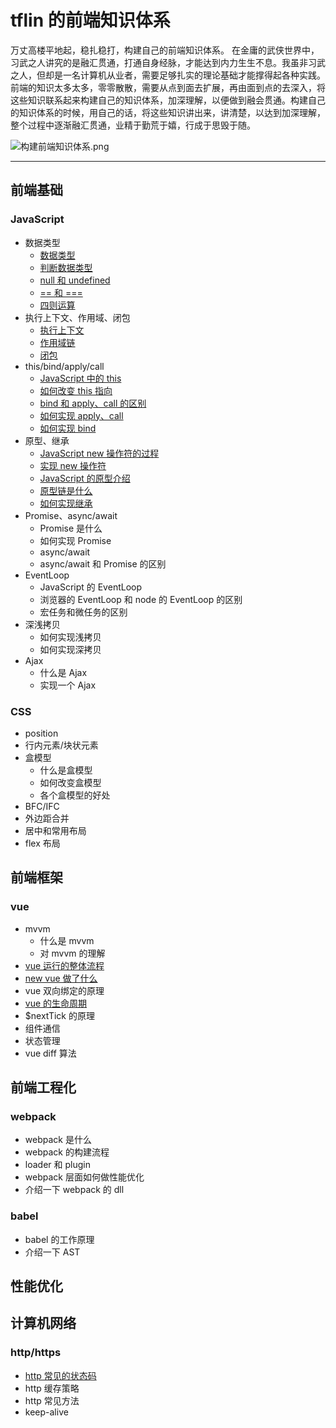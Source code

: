 # tflin 的前端知识体系

万丈高楼平地起，稳扎稳打，构建自己的前端知识体系。
在金庸的武侠世界中，习武之人讲究的是融汇贯通，打通自身经脉，才能达到内力生生不息。我虽非习武之人，但却是一名计算机从业者，需要足够扎实的理论基础才能撑得起各种实践。前端的知识太多太多，零零散散，需要从点到面去扩展，再由面到点的去深入，将这些知识联系起来构建自己的知识体系，加深理解，以便做到融会贯通。构建自己的知识体系的时候，用自己的话，将这些知识讲出来，讲清楚，以达到加深理解，整个过程中逐渐融汇贯通，业精于勤荒于嬉，行成于思毁于随。

![构建前端知识体系.png](http://ww1.sinaimg.cn/large/006iQgpIgy1ghctgcdg48j30yf10edjm.jpg)

---

## 前端基础

### JavaScript

- 数据类型
  - [数据类型](https://github.com/tflins/front-end-notes/blob/master/doc/%E5%89%8D%E7%AB%AF%E5%9F%BA%E7%A1%80/JavaScript/%E6%95%B0%E6%8D%AE%E7%B1%BB%E5%9E%8B/%E6%95%B0%E6%8D%AE%E7%B1%BB%E5%9E%8B.md)
  - [判断数据类型](https://github.com/tflins/front-end-notes/blob/master/doc/%E5%89%8D%E7%AB%AF%E5%9F%BA%E7%A1%80/JavaScript/%E6%95%B0%E6%8D%AE%E7%B1%BB%E5%9E%8B/%E5%88%A4%E6%96%AD%E6%95%B0%E6%8D%AE%E7%B1%BB%E5%9E%8B.md)
  - [null 和 undefined](https://github.com/tflins/front-end-notes/blob/master/doc/%E5%89%8D%E7%AB%AF%E5%9F%BA%E7%A1%80/JavaScript/%E6%95%B0%E6%8D%AE%E7%B1%BB%E5%9E%8B/null%20%E5%92%8C%20undefined.md)
  - [== 和 ===](https://github.com/tflins/front-end-notes/blob/master/doc/%E5%89%8D%E7%AB%AF%E5%9F%BA%E7%A1%80/JavaScript/%E6%95%B0%E6%8D%AE%E7%B1%BB%E5%9E%8B/%3D%3D%20%E5%92%8C%20%3D%3D%3D.md)
  - [四则运算](https://github.com/tflins/front-end-notes/blob/master/doc/%E5%89%8D%E7%AB%AF%E5%9F%BA%E7%A1%80/JavaScript/%E6%95%B0%E6%8D%AE%E7%B1%BB%E5%9E%8B/%E5%9B%9B%E5%88%99%E8%BF%90%E7%AE%97.md)
- 执行上下文、作用域、闭包
  - [执行上下文](https://github.com/tflins/front-end-notes/blob/master/doc/%E5%89%8D%E7%AB%AF%E5%9F%BA%E7%A1%80/JavaScript/%E6%89%A7%E8%A1%8C%E4%B8%8A%E4%B8%8B%E6%96%87%E3%80%81%E4%BD%9C%E7%94%A8%E5%9F%9F%E3%80%81%E9%97%AD%E5%8C%85/%E6%89%A7%E8%A1%8C%E4%B8%8A%E4%B8%8B%E6%96%87.md)
  - [作用域链](https://github.com/tflins/front-end-notes/blob/master/doc/%E5%89%8D%E7%AB%AF%E5%9F%BA%E7%A1%80/JavaScript/%E6%89%A7%E8%A1%8C%E4%B8%8A%E4%B8%8B%E6%96%87%E3%80%81%E4%BD%9C%E7%94%A8%E5%9F%9F%E3%80%81%E9%97%AD%E5%8C%85/%E4%BD%9C%E7%94%A8%E5%9F%9F%E9%93%BE.md)
  - [闭包](https://github.com/tflins/front-end-notes/blob/master/doc/%E5%89%8D%E7%AB%AF%E5%9F%BA%E7%A1%80/JavaScript/%E6%89%A7%E8%A1%8C%E4%B8%8A%E4%B8%8B%E6%96%87%E3%80%81%E4%BD%9C%E7%94%A8%E5%9F%9F%E3%80%81%E9%97%AD%E5%8C%85/%E9%97%AD%E5%8C%85.md)
- this/bind/apply/call
  - [JavaScript 中的 this](https://github.com/tflins/front-end-notes/blob/master/doc/%E5%89%8D%E7%AB%AF%E5%9F%BA%E7%A1%80/JavaScript/this%E3%80%81bind%E3%80%81apply%E3%80%81call/JavaScript%20%E4%B8%AD%E7%9A%84%20this.md)
  - [如何改变 this 指向](https://github.com/tflins/front-end-notes/blob/master/doc/%E5%89%8D%E7%AB%AF%E5%9F%BA%E7%A1%80/JavaScript/this%E3%80%81bind%E3%80%81apply%E3%80%81call/%E5%A6%82%E4%BD%95%E6%94%B9%E5%8F%98%20this%20%E6%8C%87%E5%90%91.md)
  - [bind 和 apply、call 的区别](https://github.com/tflins/front-end-notes/blob/master/doc/%E5%89%8D%E7%AB%AF%E5%9F%BA%E7%A1%80/JavaScript/this%E3%80%81bind%E3%80%81apply%E3%80%81call/apply%20%E5%92%8C%20apply%E3%80%81bind%20%E7%9A%84%E5%8C%BA%E5%88%AB.md)
  - [如何实现 apply、call](https://github.com/tflins/front-end-notes/blob/master/doc/%E5%89%8D%E7%AB%AF%E5%9F%BA%E7%A1%80/JavaScript/this%E3%80%81bind%E3%80%81apply%E3%80%81call/%E5%A6%82%E4%BD%95%E5%AE%9E%E7%8E%B0%20apply%E3%80%81call.md)
  - [如何实现 bind](https://github.com/tflins/front-end-notes/blob/master/doc/%E5%89%8D%E7%AB%AF%E5%9F%BA%E7%A1%80/JavaScript/this%E3%80%81bind%E3%80%81apply%E3%80%81call/%E5%A6%82%E4%BD%95%E5%AE%9E%E7%8E%B0%20bind.md)
- 原型、继承
  - [JavaScript new 操作符的过程](https://s0developer0mozilla0org.icopy.site/en-US/docs/Web/JavaScript/Reference/Operators/new)
  - [实现 new 操作符](https://github.com/tflins/front-end-notes/blob/master/doc/%E5%89%8D%E7%AB%AF%E5%9F%BA%E7%A1%80/JavaScript/%E5%8E%9F%E5%9E%8B%E3%80%81%E7%BB%A7%E6%89%BF/%E5%AE%9E%E7%8E%B0%20new%20%E6%93%8D%E4%BD%9C%E7%AC%A6.md)
  - [JavaScript 的原型介绍](https://github.com/tflins/front-end-notes/blob/master/doc/%E5%89%8D%E7%AB%AF%E5%9F%BA%E7%A1%80/JavaScript/%E5%8E%9F%E5%9E%8B%E3%80%81%E7%BB%A7%E6%89%BF/JavaScript%20%E7%9A%84%E5%8E%9F%E5%9E%8B%E4%BB%8B%E7%BB%8D.md)
  - [原型链是什么](https://github.com/tflins/front-end-notes/blob/master/doc/%E5%89%8D%E7%AB%AF%E5%9F%BA%E7%A1%80/JavaScript/%E5%8E%9F%E5%9E%8B%E3%80%81%E7%BB%A7%E6%89%BF/%E5%8E%9F%E5%9E%8B%E9%93%BE%E6%98%AF%E4%BB%80%E4%B9%88.md)
  - [如何实现继承](https://github.com/tflins/front-end-notes/blob/master/doc/%E5%89%8D%E7%AB%AF%E5%9F%BA%E7%A1%80/JavaScript/%E5%8E%9F%E5%9E%8B%E3%80%81%E7%BB%A7%E6%89%BF/%E5%A6%82%E4%BD%95%E5%AE%9E%E7%8E%B0%E7%BB%A7%E6%89%BF.md)
- Promise、async/await
  - Promise 是什么
  - 如何实现 Promise
  - async/await
  - async/await 和 Promise 的区别
- EventLoop
  - JavaScript 的 EventLoop
  - 浏览器的 EventLoop 和 node 的 EventLoop 的区别
  - 宏任务和微任务的区别
- 深浅拷贝
  - 如何实现浅拷贝
  - 如何实现深拷贝
- Ajax
  - 什么是 Ajax
  - 实现一个 Ajax

### CSS

- position
- 行内元素/块状元素
- 盒模型
  - 什么是盒模型
  - 如何改变盒模型
  - 各个盒模型的好处
- BFC/IFC
- 外边距合并
- 居中和常用布局
- flex 布局

## 前端框架

### vue

- mvvm
  - 什么是 mvvm
  - 对 mvvm 的理解
- [vue 运行的整体流程](https://github.com/tflins/front-end-notes/blob/master/doc/%E5%89%8D%E7%AB%AF%E6%A1%86%E6%9E%B6/vue/vue%20%E8%BF%90%E8%A1%8C%E7%9A%84%E6%95%B4%E4%BD%93%E6%B5%81%E7%A8%8B.md)
- [new vue 做了什么](https://github.com/tflins/front-end-notes/blob/master/doc/%E5%89%8D%E7%AB%AF%E6%A1%86%E6%9E%B6/vue/new%20vue%20%E5%81%9A%E4%BA%86%E4%BB%80%E4%B9%88.md)
- vue 双向绑定的原理
- [vue 的生命周期](https://ustbhuangyi.github.io/vue-analysis/v2/components/lifecycle.html#beforecreate-created)
- $nextTick 的原理
- 组件通信
- 状态管理
- vue diff 算法

## 前端工程化

### webpack

- webpack 是什么
- webpack 的构建流程
- loader 和 plugin
- webpack 层面如何做性能优化
- 介绍一下 webpack 的 dll

### babel

- babel 的工作原理
- 介绍一下 AST

## 性能优化

## 计算机网络

### http/https

- [http 常见的状态码](https://github.com/tflins/front-end-notes/blob/master/doc/%E8%AE%A1%E7%AE%97%E6%9C%BA%E7%BD%91%E7%BB%9C/http/http%20%E5%B8%B8%E8%A7%81%E7%8A%B6%E6%80%81%E7%A0%81.md)
- http 缓存策略
- http 常见方法
- keep-alive

